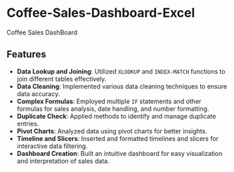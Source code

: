 # Coffee-Sales-Dashboard-Excel
Coffee Sales DashBoard
## Features
- **Data Lookup and Joining**: Utilized `XLOOKUP` and `INDEX-MATCH` functions to join different tables effectively.
- **Data Cleaning**: Implemented various data cleaning techniques to ensure data accuracy.
- **Complex Formulas**: Employed multiple `IF` statements and other formulas for sales analysis, date handling, and number formatting.
- **Duplicate Check**: Applied methods to identify and manage duplicate entries.
- **Pivot Charts**: Analyzed data using pivot charts for better insights.
- **Timeline and Slicers**: Inserted and formatted timelines and slicers for interactive data filtering.
- **Dashboard Creation**: Built an intuitive dashboard for easy visualization and interpretation of sales data.
